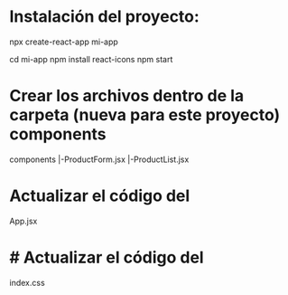 # Instalación del proyecto:
npx create-react-app mi-app

cd mi-app
npm install react-icons
npm start

# Crear los archivos dentro de la carpeta (nueva para este proyecto) components
components
         |-ProductForm.jsx
         |-ProductList.jsx  

# Actualizar el código del 
App.jsx

# # Actualizar el código del 
index.css 